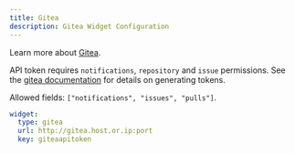 ```yaml
---
title: Gitea
description: Gitea Widget Configuration
---
```


Learn more about [Gitea](https://gitea.com).

API token requires `notifications`, `repository` and `issue` permissions. See the [gitea documentation](https://docs.gitea.com/development/api-usage#generating-and-listing-api-tokens) for details on generating tokens.

Allowed fields: `["notifications", "issues", "pulls"]`.

```yaml
widget:
  type: gitea
  url: http://gitea.host.or.ip:port
  key: giteaapitoken
```
